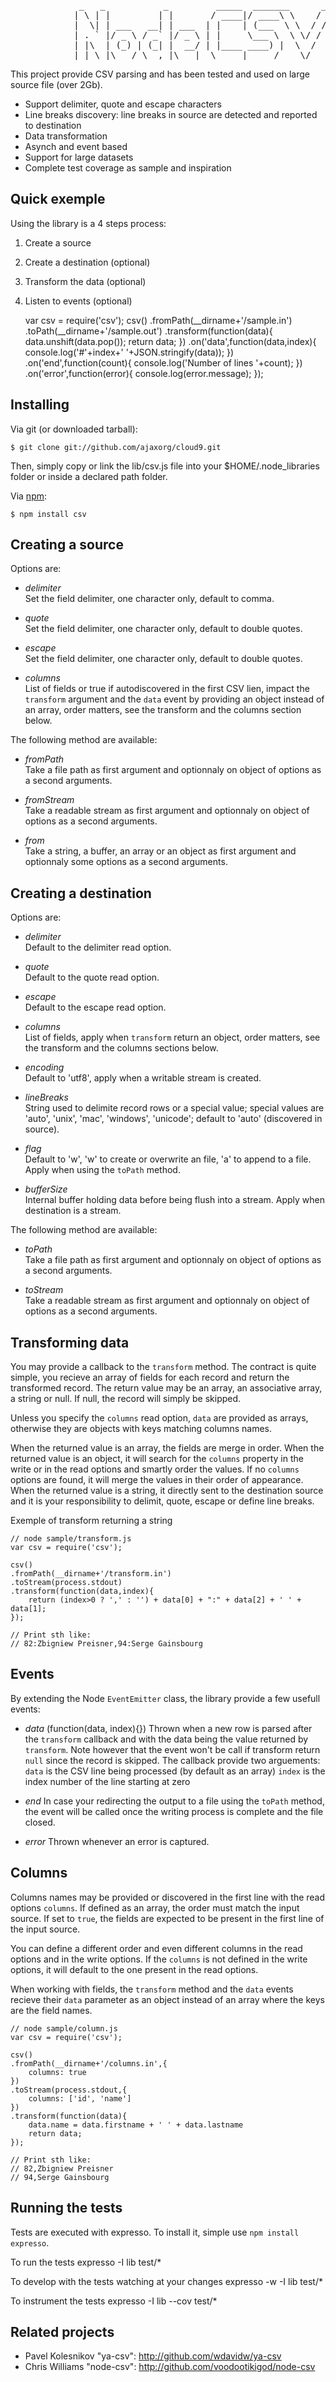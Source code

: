 
<pre>
             _   _           _         _____  _______      __
            | \ | |         | |       / ____|/ ____\ \    / /
            |  \| | ___   __| | ___  | |    | (___  \ \  / / 
            | . ` |/ _ \ / _` |/ _ \ | |     \___ \  \ \/ /  
            | |\  | (_) | (_| |  __/ | |____ ____) |  \  /   
            |_| \_|\___/ \__,_|\___|  \_____|_____/    \/   
</pre>

This project provide CSV parsing and has been tested and used on large source file (over 2Gb).

-   Support delimiter, quote and escape characters
-   Line breaks discovery: line breaks in source are detected and reported to destination
-   Data transformation
-   Asynch and event based
-   Support for large datasets
-   Complete test coverage as sample and inspiration

Quick exemple
-------------

Using the library is a 4 steps process:

1.	Create a source
2.	Create a destination (optional)
3.	Transform the data (optional)
4.  Listen to events (optional)

	var csv = require('csv');
	csv()
	.fromPath(__dirname+'/sample.in')
	.toPath(__dirname+'/sample.out')
	.transform(function(data){
		data.unshift(data.pop());
		return data;
	})
	.on('data',function(data,index){
		console.log('#'+index+' '+JSON.stringify(data));
	})
	.on('end',function(count){
		console.log('Number of lines '+count);
	})
	.on('error',function(error){
		console.log(error.message);
	});

Installing
----------

Via git (or downloaded tarball):

    $ git clone git://github.com/ajaxorg/cloud9.git

Then, simply copy or link the lib/csv.js file into your $HOME/.node_libraries folder or inside a declared path folder.

Via [npm](http://github.com/isaacs/npm):

    $ npm install csv

Creating a source
-----------------

Options are:

-   *delimiter*    
    Set the field delimiter, one character only, default to comma.
    
-   *quote*    
    Set the field delimiter, one character only, default to double quotes.
    
-   *escape*    
    Set the field delimiter, one character only, default to double quotes.
    
-   *columns*    
    List of fields or true if autodiscovered in the first CSV lien, impact the `transform` argument and the `data` event by providing an object instead of an array, order matters, see the transform and the columns section below.

The following method are available:

-   *fromPath*    
    Take a file path as first argument and optionnaly on object of options as a second arguments.
    
-   *fromStream*    
    Take a readable stream as first argument and optionnaly on object of options as a second arguments.
    
-   *from*    
    Take a string, a buffer, an array or an object as first argument and optionnaly some options as a second arguments.

Creating a destination
----------------------

Options are:

-   *delimiter*    
    Default to the delimiter read option.
    
-   *quote*    
    Default to the quote read option.
    
-   *escape*    
    Default to the escape read option.
    
-   *columns*    
    List of fields, apply when `transform` return an object, order matters, see the transform and the columns sections below.
    
-   *encoding*    
    Default to 'utf8', apply when a writable stream is created.
    
-   *lineBreaks*    
    String used to delimite record rows or a special value; special values are 'auto', 'unix', 'mac', 'windows', 'unicode'; default to 'auto' (discovered in source).
    
-   *flag*    
    Default to 'w', 'w' to create or overwrite an file, 'a' to append to a file. Apply when using the `toPath` method.
    
-   *bufferSize*    
    Internal buffer holding data before being flush into a stream. Apply when destination is a stream.

The following method are available:

-   *toPath*    
    Take a file path as first argument and optionnaly on object of options as a second arguments.
    
-   *toStream*    
    Take a readable stream as first argument and optionnaly on object of options as a second arguments.

Transforming data
-----------------

You may provide a callback to the `transform` method. The contract is quite simple, you recieve an array of fields for each record and return the transformed record. The return value may be an array, an associative array, a string or null. If null, the record will simply be skipped.

Unless you specify the `columns` read option, `data` are provided as arrays, otherwise they are objects with keys matching columns names.

When the returned value is an array, the fields are merge in order. When the returned value is an object, it will search for the `columns` property in the write or in the read options and smartly order the values. If no `columns` options are found, it will merge the values in their order of appearance. When the returned value is a string, it directly sent to the destination source and it is your responsibility to delimit, quote, escape or define line breaks.

Exemple of transform returning a string

	// node sample/transform.js
	var csv = require('csv');
	
	csv()
	.fromPath(__dirname+'/transform.in')
	.toStream(process.stdout)
	.transform(function(data,index){
		return (index>0 ? ',' : '') + data[0] + ":" + data[2] + ' ' + data[1];
	});
	
	// Print sth like:
	// 82:Zbigniew Preisner,94:Serge Gainsbourg

Events
------

By extending the Node `EventEmitter` class, the library provide a few usefull events:

-	*data* (function(data, index){})
    Thrown when a new row is parsed after the `transform` callback and with the data being the value returned by `transform`. Note however that the event won't be call if transform return `null` since the record is skipped.
	The callback provide two arguements:
	`data` is the CSV line being processed (by default as an array)
	`index` is the index number of the line starting at zero
    
-   *end*
    In case your redirecting the output to a file using the `toPath` method, the event will be called once the writing process is complete and the file closed.
    
-   *error*
    Thrown whenever an error is captured.

Columns
-------

Columns names may be provided or discovered in the first line with the read options `columns`. If defined as an array, the order must match the input source. If set to `true`, the fields are expected to be present in the first line of the input source.

You can define a different order and even different columns in the read options and in the write options. If the `columns` is not defined in the write options, it will default to the one present in the read options. 

When working with fields, the `transform` method and the `data` events recieve their `data` parameter as an object instead of an array where the keys are the field names.

	// node sample/column.js
	var csv = require('csv');
	
	csv()
	.fromPath(__dirname+'/columns.in',{
		columns: true
	})
	.toStream(process.stdout,{
		columns: ['id', 'name']
	})
	.transform(function(data){
		data.name = data.firstname + ' ' + data.lastname
		return data;
	});
	
	// Print sth like:
	// 82,Zbigniew Preisner
	// 94,Serge Gainsbourg

Running the tests
-----------------

Tests are executed with expresso. To install it, simple use `npm install expresso`.

To run the tests
	expresso -I lib test/*

To develop with the tests watching at your changes
	expresso -w -I lib test/*

To instrument the tests
	expresso -I lib --cov test/*

Related projects
----------------

*   Pavel Kolesnikov "ya-csv": http://github.com/wdavidw/ya-csv
*   Chris Williams "node-csv": http://github.com/voodootikigod/node-csv

